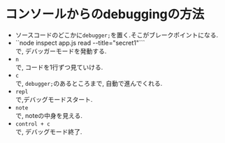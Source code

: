 # コンソールからのdebuggingの方法
- ソースコードのどこかに`debugger;`を置く.そこがブレークポイントになる.
- ``node inspect app.js read --title="secret1"```  
で, デバッガーモードを発動する.
- ```n```  
で, コードを1行ずつ見ていける.
- ```c```  
で, `debugger;`のあるところまで, 自動で進んでくれる.
- ```repl```  
で,デバッグモードスタート.
- ```note```  
で, noteの中身を見える.
- ```control + c```  
で, デバッグモード終了.
